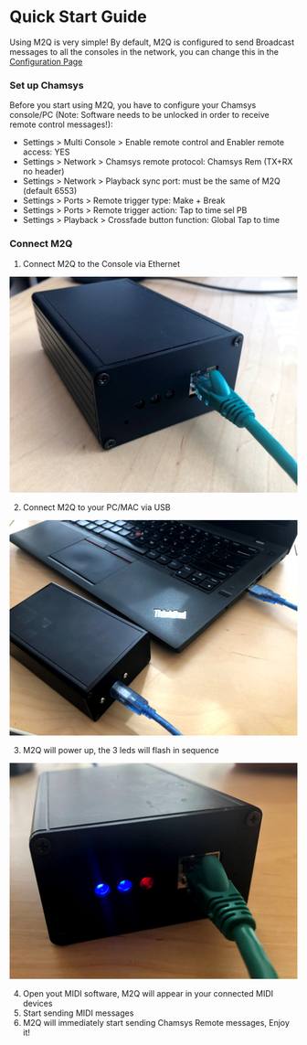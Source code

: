 # Quick Start Guide

Using M2Q is very simple! By default, M2Q is configured to send Broadcast messages to all the consoles in the network, you can change this in the [Configuration Page](./configuration.md)

### Set up Chamsys
Before you start using M2Q, you have to configure your Chamsys console/PC (Note: Software needs to be unlocked in order to receive remote control messages!):

- Settings > Multi Console > Enable remote control and Enabler remote access: YES
- Settings > Network > Chamsys remote protocol: Chamsys Rem (TX+RX no header)
- Settings > Network > Playback sync port: must be the same of M2Q (default 6553)
- Settings > Ports > Remote trigger type: Make + Break
- Settings > Ports > Remote trigger action: Tap to time sel PB
- Settings > Playback > Crossfade button function: Global Tap to time

### Connect M2Q

1. Connect M2Q to the Console via Ethernet

![Ethernet](./images/plug%20ethernet.jpg)

2. Connect M2Q to your PC/MAC via USB

![USB](https://github.com/lorenzofattori/M2Q-hardware/blob/f366c1067f6d2563835f77309c7bcc84dac741fc/images/plug%20usb.jpg)

3. M2Q will power up, the 3 leds will flash in sequence

![LEDs](https://github.com/lorenzofattori/M2Q-hardware/blob/f366c1067f6d2563835f77309c7bcc84dac741fc/images/startup%20led.jpg)

4. Open yout MIDI software, M2Q will appear in your connected MIDI devices
5. Start sending MIDI messages 
6. M2Q will immediately start sending Chamsys Remote messages, Enjoy it!
